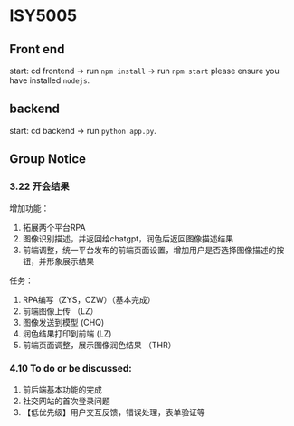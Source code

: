 # ISY5005

## Front end
start: cd frontend -> run `npm install` -> run `npm start`
please ensure you have installed `nodejs`.


## backend
start: cd backend -> run `python app.py`.


## Group Notice
### 3.22 开会结果
增加功能：
1. 拓展两个平台RPA
2. 图像识别描述，并返回给chatgpt，润色后返回图像描述结果
3. 前端调整，统一平台发布的前端页面设置，增加用户是否选择图像描述的按钮，并形象展示结果

任务：
1. RPA编写（ZYS，CZW）（基本完成）
2. 前端图像上传 （LZ）
3. 图像发送到模型 (CHQ)
4. 润色结果打印到前端 (LZ)
5. 前端页面调整，展示图像润色结果 （THR）


### 4.10 To do or be discussed:
1. 前后端基本功能的完成
2. 社交网站的首次登录问题
3. 【低优先级】用户交互反馈，错误处理，表单验证等